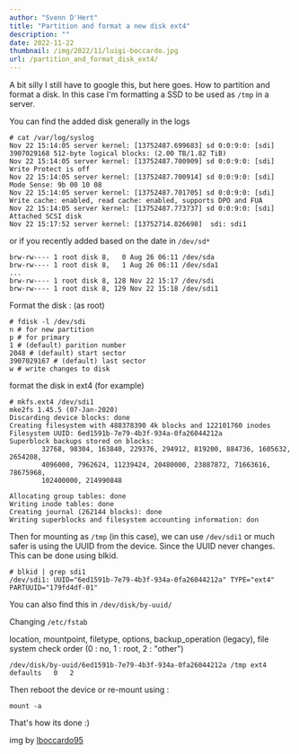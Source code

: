 ```yaml
---
author: "Svenn D'Hert"
title: "Partition and format a new disk ext4"
description: ""
date: 2022-11-22
thumbnail: /img/2022/11/luigi-boccardo.jpg
url: /partition_and_format_disk_ext4/
---
```

A bit silly I still have to google this, but here goes. How to partition and format a disk. In this case I'm formatting a SSD to be used as `/tmp` in a server.


You can find the added disk generally in the logs 

```
# cat /var/log/syslog
Nov 22 15:14:05 server kernel: [13752487.699683] sd 0:0:9:0: [sdi] 3907029168 512-byte logical blocks: (2.00 TB/1.82 TiB)
Nov 22 15:14:05 server kernel: [13752487.700909] sd 0:0:9:0: [sdi] Write Protect is off
Nov 22 15:14:05 server kernel: [13752487.700914] sd 0:0:9:0: [sdi] Mode Sense: 9b 00 10 08
Nov 22 15:14:05 server kernel: [13752487.701705] sd 0:0:9:0: [sdi] Write cache: enabled, read cache: enabled, supports DPO and FUA
Nov 22 15:14:05 server kernel: [13752487.773737] sd 0:0:9:0: [sdi] Attached SCSI disk
Nov 22 15:17:52 server kernel: [13752714.826698]  sdi: sdi1
```
or if you recently added based on the date in `/dev/sd*`
```# ls -l /dev/sd*
brw-rw---- 1 root disk 8,   0 Aug 26 06:11 /dev/sda
brw-rw---- 1 root disk 8,   1 Aug 26 06:11 /dev/sda1
...
brw-rw---- 1 root disk 8, 128 Nov 22 15:17 /dev/sdi
brw-rw---- 1 root disk 8, 129 Nov 22 15:18 /dev/sdi1
```


Format the disk : (as root)
```
# fdisk -l /dev/sdi
n # for new partition
p # for primary
1 # (default) parition number
2048 # (default) start sector
3907029167 # (default) last sector
w # write changes to disk
```

format the disk in ext4 (for example)
```
# mkfs.ext4 /dev/sdi1 
mke2fs 1.45.5 (07-Jan-2020)
Discarding device blocks: done                            
Creating filesystem with 488378390 4k blocks and 122101760 inodes
Filesystem UUID: 6ed1591b-7e79-4b3f-934a-0fa26044212a
Superblock backups stored on blocks: 
        32768, 98304, 163840, 229376, 294912, 819200, 884736, 1605632, 2654208, 
        4096000, 7962624, 11239424, 20480000, 23887872, 71663616, 78675968, 
        102400000, 214990848

Allocating group tables: done                            
Writing inode tables: done                            
Creating journal (262144 blocks): done
Writing superblocks and filesystem accounting information: don
```

Then for mounting as `/tmp` (in this case), we can use `/dev/sdi1` or much safer is using the UUID from the device. Since the UUID never changes. This can be done using blkid.
```
# blkid | grep sdi1
/dev/sdi1: UUID="6ed1591b-7e79-4b3f-934a-0fa26044212a" TYPE="ext4" PARTUUID="179fd4df-01"
```
You can also find this in `/dev/disk/by-uuid/`

Changing `/etc/fstab`

location, mountpoint, filetype, options, backup_operation (legacy), file system check order (0 : no, 1 : root, 2 : "other")
```
/dev/disk/by-uuid/6ed1591b-7e79-4b3f-934a-0fa26044212a /tmp ext4 defaults   0   2
```

Then reboot the device or re-mount using : 
```
mount -a
```

That's how its done :)


img by [lboccardo95](https://unsplash.com/@lboccardo95)